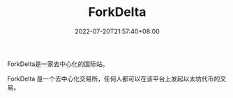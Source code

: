 ﻿---
weight: 
title: "ForkDelta"
description: "ForkDelta是一家去中心化的国际站。"
date: 2022-07-20T21:57:40+08:00
lastmod: 2022-07-20T16:45:40+08:00
draft: false
authors: ["浮尘"]
featuredImage: "forkdelta.webp"
link: "https://forkdelta.app/"
tags: ["交易所","ForkDelta"]
categories: ["navigation"]
navigation: ["交易所"]
lightgallery: true
toc: true
pinned: false
recommend: false
recommend1: false
---
ForkDelta是一家去中心化的国际站。

ForkDelta 是一个去中心化交易所，任何人都可以在该平台上发起以太坊代币的交易。